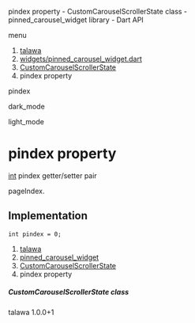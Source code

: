 




pindex property - CustomCarouselScrollerState class - pinned\_carousel\_widget library - Dart API







menu

1. [talawa](../../index.html)
2. [widgets/pinned\_carousel\_widget.dart](../../file-___home_harshil_Desktop_open-source_palisadoes_talawa_lib_widgets_pinned_carousel_widget/)
3. [CustomCarouselScrollerState](../../file-___home_harshil_Desktop_open-source_palisadoes_talawa_lib_widgets_pinned_carousel_widget/CustomCarouselScrollerState-class.html)
4. pindex property

pindex


dark\_mode

light\_mode




# pindex property


[int](https://api.flutter.dev/flutter/dart-core/int-class.html)
pindex
getter/setter pair

pageIndex.


## Implementation

```
int pindex = 0;
```

 


1. [talawa](../../index.html)
2. [pinned\_carousel\_widget](../../file-___home_harshil_Desktop_open-source_palisadoes_talawa_lib_widgets_pinned_carousel_widget/)
3. [CustomCarouselScrollerState](../../file-___home_harshil_Desktop_open-source_palisadoes_talawa_lib_widgets_pinned_carousel_widget/CustomCarouselScrollerState-class.html)
4. pindex property

##### CustomCarouselScrollerState class





talawa
1.0.0+1






